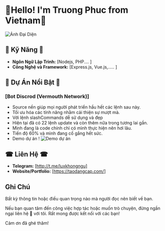 # 👋Hello! I'm Truong Phuc from Vietnam💓

![Ảnh Đại Diện](https://i.imgur.com/yy8mm7w.png)

## 🔧 Kỹ Năng 🔧

- **Ngôn Ngữ Lập Trình:** [Nodejs, PHP.... ]
- **Công Nghệ và Framework:** [Express.js, Vue.js,..... ]

## 👾 Dự Án Nổi Bật 👾

### [Bot Discrod (Vermouth Network)]

- Source nền giúp mọi người phát triển hầu hết các lệnh sau này.
- Tối ưu hóa các tính năng nhằm cải thiện sự mượt mà.
- Với lệnh slashCommands dễ sử dụng và đẹp
- Hiện tại đã có 22 lệnh update và còn thêm nữa trong tương lai gần.
- Mình đang là code chính chỉ có mình thực hiện nên hơi lâu.
- Tiến độ 60% và mình đang cố gắng hết sức.
- Demo dự án !
![Demo dự án](https://i.imgur.com/TI0UQ6P.png)

## ☎ Liên Hệ ☎

- **Telegram:** [http://t.me/luxkhongngu]
- **Website/Portfolio:** [https://taodangcap.com/]

## Ghi Chú

Bất kỳ thông tin hoặc điều quan trọng nào mà người đọc nên biết về bạn.

Nếu bạn quan tâm đến công việc hợp tác hoặc muốn trò chuyện, đừng ngần ngại liên hệ 📩 với tôi. Rất mong được kết nối với các bạn!

Cảm ơn đã ghé thăm!



